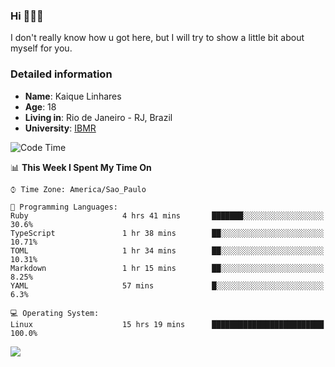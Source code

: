 ### Hi 🙋🏽‍♂️

I don't really know how u got here, but I will try to show a little bit about myself for you.

### Detailed information

* **Name**: Kaique Linhares
* **Age**: 18
* **Living in**: Rio  de Janeiro - RJ, Brazil
* **University**: [IBMR](https://www.ibmr.br/)

<!--START_SECTION:waka-->
![Code Time](http://img.shields.io/badge/Code%20Time-304%20hrs%2049%20mins-blue)

📊 **This Week I Spent My Time On** 

```text
⌚︎ Time Zone: America/Sao_Paulo

💬 Programming Languages: 
Ruby                     4 hrs 41 mins       ███████░░░░░░░░░░░░░░░░░░   30.6% 
TypeScript               1 hr 38 mins        ██░░░░░░░░░░░░░░░░░░░░░░░   10.71% 
TOML                     1 hr 34 mins        ██░░░░░░░░░░░░░░░░░░░░░░░   10.31% 
Markdown                 1 hr 15 mins        ██░░░░░░░░░░░░░░░░░░░░░░░   8.25% 
YAML                     57 mins             █░░░░░░░░░░░░░░░░░░░░░░░░   6.3%

💻 Operating System: 
Linux                    15 hrs 19 mins      █████████████████████████   100.0%

```


<!--END_SECTION:waka-->

<a href="https://www.linkedin.com/in/kaique-linhares-25a840208/"  target="_blank"><img src="https://img.shields.io/badge/-LinkedIn-%230077B5?style=for-the-badge&logo=linkedin&logoColor=white" target="_blank"></a>
